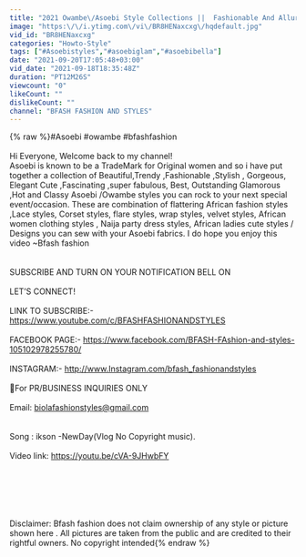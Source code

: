 ```yaml
---
title: "2021 Owambe\/Asoebi Style Collections ||  Fashionable And Alluring Asoebi Styles For Classy Ladies"
image: "https:\/\/i.ytimg.com\/vi\/BR8HENaxcxg\/hqdefault.jpg"
vid_id: "BR8HENaxcxg"
categories: "Howto-Style"
tags: ["#Asoebistyles","#asoebiglam","#asoebibella"]
date: "2021-09-20T17:05:48+03:00"
vid_date: "2021-09-18T18:35:48Z"
duration: "PT12M26S"
viewcount: "0"
likeCount: ""
dislikeCount: ""
channel: "BFASH FASHION AND STYLES"
---
```

{% raw %}#Asoebi #owambe #bfashfashion<br /><br />Hi Everyone, Welcome back to my channel!        <br />      Asoebi is known to be a TradeMark for Original women and so i have put together a collection of Beautiful,Trendy ,Fashionable ,Stylish , Gorgeous, Elegant Cute ,Fascinating ,super fabulous, Best, Outstanding Glamorous ,Hot and Classy Asoebi /Owambe styles you can rock to your next special event/occasion. These are combination of flattering African fashion styles ,Lace styles, Corset styles, flare styles, wrap styles, velvet styles, African women clothing styles , Naija party dress styles, African ladies cute styles / Designs you can sew with your Asoebi fabrics. I do hope you enjoy this video ~Bfash fashion<br /><br /><br /> SUBSCRIBE AND TURN ON YOUR NOTIFICATION BELL ON<br /><br />LET’S CONNECT!<br /><br />LINK TO SUBSCRIBE:- <a rel="nofollow" target="blank" href="https://www.youtube.com/c/BFASHFASHIONANDSTYLES">https://www.youtube.com/c/BFASHFASHIONANDSTYLES</a><br /> <br />FACEBOOK PAGE:- <a rel="nofollow" target="blank" href="https://www.facebook.com/BFASH-FAshion-and-styles-105102978255780/">https://www.facebook.com/BFASH-FAshion-and-styles-105102978255780/</a>                                                     <br /><br />INSTAGRAM:- <a rel="nofollow" target="blank" href="http://www.Instagram.com/bfash_fashionandstyles">http://www.Instagram.com/bfash_fashionandstyles</a><br /><br />🌸For PR/BUSINESS INQUIRIES ONLY                              <br /><br />Email: biolafashionstyles@gmail.com<br /><br /><br />Song : ikson -NewDay(Vlog No Copyright music).                                                           <br /><br />Video link: <a rel="nofollow" target="blank" href="https://youtu.be/cVA-9JHwbFY">https://youtu.be/cVA-9JHwbFY</a><br /><br /><br /><br /><br /><br /><br />Disclaimer: Bfash fashion does not claim ownership of any style or picture shown here . All pictures are taken from the public and are credited to their rightful owners. No copyright intended{% endraw %}
